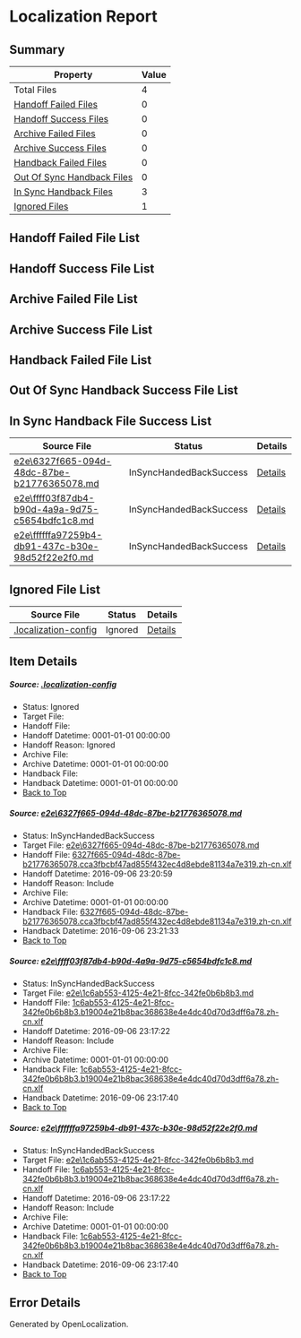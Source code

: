 # <a name='report-top'></a> Localization Report

## Summary
 Property | Value 
 -------- | ----- 
 Total Files | 4
[ Handoff Failed Files ](#handoff-failed-list)| 0
[ Handoff Success Files ](#handoff-success-list)| 0
[ Archive Failed Files ](#archive-failed-list)| 0
[ Archive Success Files ](#archive-success-list)| 0
[ Handback Failed Files ](#handback-failed-list)| 0
[ Out Of Sync Handback Files ](#outofsync-handback-success-list)| 0
[ In Sync Handback Files ](#insync-handback-success-list)| 3
[ Ignored Files ](#ignored-list)| 1

## <a name='handoff-failed-list'></a> Handoff Failed File List

## <a name='handoff-success-list'></a> Handoff Success File List

## <a name='archive-failed-list'></a> Archive Failed File List

## <a name='archive-success-list'></a> Archive Success File List

## <a name='handback-failed-list'></a> Handback Failed File List

## <a name='outofsync-handback-success-list'></a> Out Of Sync Handback Success File List

## <a name='insync-handback-success-list'></a> In Sync Handback File Success List
 Source File | Status | Details 
 ----------- | ------ | ------- 
 [e2e\6327f665-094d-48dc-87be-b21776365078.md](https://github.com/OpenLocalizationTestOrg/ol-test0/blob/aef14f190be6bf02e9a1098f18290c0ca6102c55/e2e/6327f665-094d-48dc-87be-b21776365078.md) | InSyncHandedBackSuccess | [Details](#fb45c3f01ed5ca4419c874ddcc04c2b1092654401)
 [e2e\ffff03f87db4-b90d-4a9a-9d75-c5654bdfc1c8.md](https://github.com/OpenLocalizationTestOrg/ol-test0/blob/d8b23fb81a0ba0d6a92b01e7f4bdc6bf80d479e1/e2e/ffff03f87db4-b90d-4a9a-9d75-c5654bdfc1c8.md) | InSyncHandedBackSuccess | [Details](#63f22ac76fa2763d4eb4fef1d0b79083d1ac93ed2)
 [e2e\ffffffa97259b4-db91-437c-b30e-98d52f22e2f0.md](https://github.com/OpenLocalizationTestOrg/ol-test0/blob/aef14f190be6bf02e9a1098f18290c0ca6102c55/e2e/ffffffa97259b4-db91-437c-b30e-98d52f22e2f0.md) | InSyncHandedBackSuccess | [Details](#63f22ac76fa2763d4eb4fef1d0b79083d1ac93ed3)

## <a name='ignored-list'></a> Ignored File List
 Source File | Status | Details 
 ----------- | ------ | ------- 
 [.localization-config](https://github.com/OpenLocalizationTestOrg/ol-test0/blob/aef14f190be6bf02e9a1098f18290c0ca6102c55/.localization-config) | Ignored | [Details](#3d4f252ac210baf56311d7e97dcc2db10974dbd20)

## Item Details
##### <a name='3d4f252ac210baf56311d7e97dcc2db10974dbd20'></a> Source: [.localization-config](https://github.com/OpenLocalizationTestOrg/ol-test0/blob/aef14f190be6bf02e9a1098f18290c0ca6102c55/.localization-config)
* Status: Ignored
* Target File: 
* Handoff File: 
* Handoff Datetime: 0001-01-01 00:00:00
* Handoff Reason: Ignored
* Archive File: 
* Archive Datetime: 0001-01-01 00:00:00
* Handback File: 
* Handback Datetime: 0001-01-01 00:00:00
* [Back to Top](#report-top)

##### <a name='fb45c3f01ed5ca4419c874ddcc04c2b1092654401'></a> Source: [e2e\6327f665-094d-48dc-87be-b21776365078.md](https://github.com/OpenLocalizationTestOrg/ol-test0/blob/aef14f190be6bf02e9a1098f18290c0ca6102c55/e2e/6327f665-094d-48dc-87be-b21776365078.md)
* Status: InSyncHandedBackSuccess
* Target File: [e2e\6327f665-094d-48dc-87be-b21776365078.md](https://github.com/OpenLocalizationTestOrg/ol-test0-zhcn/blob/0ac7332f678aba2423c7d51001ef23d492a1a2b2/e2e/6327f665-094d-48dc-87be-b21776365078.md)
* Handoff File: [6327f665-094d-48dc-87be-b21776365078.cca3fbcbf47ad855f432ec4d8ebde81134a7e319.zh-cn.xlf](https://github.com/OpenLocalizationTestOrg/ol-test0-handoff/blob/419147fcbe6fdfd7c6436d984192f8fb3e549113/ol-handoff/OpenLocalizationTestOrg/ol-test0-zhcn/ci/ht/6327f665-094d-48dc-87be-b21776365078.cca3fbcbf47ad855f432ec4d8ebde81134a7e319.zh-cn.xlf)
* Handoff Datetime: 2016-09-06 23:20:59
* Handoff Reason: Include
* Archive File: 
* Archive Datetime: 0001-01-01 00:00:00
* Handback File: [6327f665-094d-48dc-87be-b21776365078.cca3fbcbf47ad855f432ec4d8ebde81134a7e319.zh-cn.xlf](https://github.com/OpenLocalizationTestOrg/ol-test0-handback/blob/7dde1e8fad4f227aff5a785c3b55e81e96036f6d/ol-handback/OpenLocalizationTestOrg/ol-test0-zhcn/ci/ht/6327f665-094d-48dc-87be-b21776365078.cca3fbcbf47ad855f432ec4d8ebde81134a7e319.zh-cn.xlf)
* Handback Datetime: 2016-09-06 23:21:33
* [Back to Top](#report-top)

##### <a name='63f22ac76fa2763d4eb4fef1d0b79083d1ac93ed2'></a> Source: [e2e\ffff03f87db4-b90d-4a9a-9d75-c5654bdfc1c8.md](https://github.com/OpenLocalizationTestOrg/ol-test0/blob/d8b23fb81a0ba0d6a92b01e7f4bdc6bf80d479e1/e2e/ffff03f87db4-b90d-4a9a-9d75-c5654bdfc1c8.md)
* Status: InSyncHandedBackSuccess
* Target File: [e2e\1c6ab553-4125-4e21-8fcc-342fe0b6b8b3.md](https://github.com/OpenLocalizationTestOrg/ol-test0-zhcn/blob/8ffcb2727f085a741b005d0404b70fad62800f54/e2e/1c6ab553-4125-4e21-8fcc-342fe0b6b8b3.md)
* Handoff File: [1c6ab553-4125-4e21-8fcc-342fe0b6b8b3.b19004e21b8bac368638e4e4dc40d70d3dff6a78.zh-cn.xlf](https://github.com/OpenLocalizationTestOrg/ol-test0-handoff/blob/204d64fc7de5a95d8633bd9e9b23e79c88ef5d63/ol-handoff/OpenLocalizationTestOrg/ol-test0-zhcn/ci/ht/1c6ab553-4125-4e21-8fcc-342fe0b6b8b3.b19004e21b8bac368638e4e4dc40d70d3dff6a78.zh-cn.xlf)
* Handoff Datetime: 2016-09-06 23:17:22
* Handoff Reason: Include
* Archive File: 
* Archive Datetime: 0001-01-01 00:00:00
* Handback File: [1c6ab553-4125-4e21-8fcc-342fe0b6b8b3.b19004e21b8bac368638e4e4dc40d70d3dff6a78.zh-cn.xlf](https://github.com/OpenLocalizationTestOrg/ol-test0-handback/blob/701c11f9ec3c6de6c0313a46668c726afdf70ac1/ol-handback/OpenLocalizationTestOrg/ol-test0-zhcn/ci/ht/1c6ab553-4125-4e21-8fcc-342fe0b6b8b3.b19004e21b8bac368638e4e4dc40d70d3dff6a78.zh-cn.xlf)
* Handback Datetime: 2016-09-06 23:17:40
* [Back to Top](#report-top)

##### <a name='63f22ac76fa2763d4eb4fef1d0b79083d1ac93ed3'></a> Source: [e2e\ffffffa97259b4-db91-437c-b30e-98d52f22e2f0.md](https://github.com/OpenLocalizationTestOrg/ol-test0/blob/aef14f190be6bf02e9a1098f18290c0ca6102c55/e2e/ffffffa97259b4-db91-437c-b30e-98d52f22e2f0.md)
* Status: InSyncHandedBackSuccess
* Target File: [e2e\1c6ab553-4125-4e21-8fcc-342fe0b6b8b3.md](https://github.com/OpenLocalizationTestOrg/ol-test0-zhcn/blob/8ffcb2727f085a741b005d0404b70fad62800f54/e2e/1c6ab553-4125-4e21-8fcc-342fe0b6b8b3.md)
* Handoff File: [1c6ab553-4125-4e21-8fcc-342fe0b6b8b3.b19004e21b8bac368638e4e4dc40d70d3dff6a78.zh-cn.xlf](https://github.com/OpenLocalizationTestOrg/ol-test0-handoff/blob/204d64fc7de5a95d8633bd9e9b23e79c88ef5d63/ol-handoff/OpenLocalizationTestOrg/ol-test0-zhcn/ci/ht/1c6ab553-4125-4e21-8fcc-342fe0b6b8b3.b19004e21b8bac368638e4e4dc40d70d3dff6a78.zh-cn.xlf)
* Handoff Datetime: 2016-09-06 23:17:22
* Handoff Reason: Include
* Archive File: 
* Archive Datetime: 0001-01-01 00:00:00
* Handback File: [1c6ab553-4125-4e21-8fcc-342fe0b6b8b3.b19004e21b8bac368638e4e4dc40d70d3dff6a78.zh-cn.xlf](https://github.com/OpenLocalizationTestOrg/ol-test0-handback/blob/701c11f9ec3c6de6c0313a46668c726afdf70ac1/ol-handback/OpenLocalizationTestOrg/ol-test0-zhcn/ci/ht/1c6ab553-4125-4e21-8fcc-342fe0b6b8b3.b19004e21b8bac368638e4e4dc40d70d3dff6a78.zh-cn.xlf)
* Handback Datetime: 2016-09-06 23:17:40
* [Back to Top](#report-top)


## Error Details

Generated by OpenLocalization.
